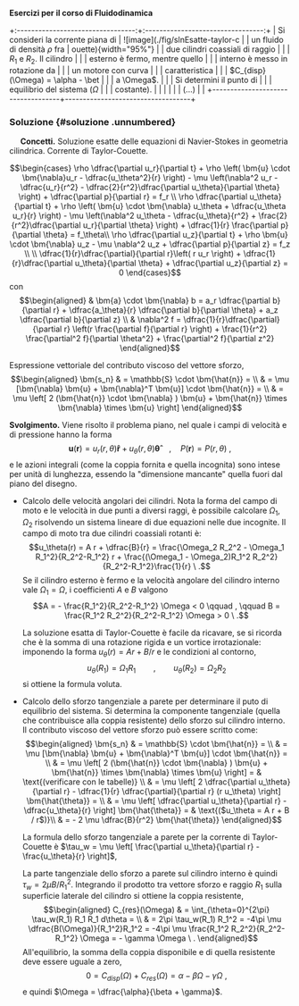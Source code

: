 **Esercizi per il corso di Fluidodinamica**

+:---------------------------------:+:---------------------------------:+
| Si consideri la corrente piana di | ![image](./fig/slnEsatte-taylor-c |
| un fluido di densità $\rho$ fra   | ouette){width="95%"}              |
| due cilindri coassiali di raggio  |                                   |
| $R_1$ e $R_2$. Il cilindro        |                                   |
| esterno è fermo, mentre quello    |                                   |
| interno è messo in rotazione da   |                                   |
| un motore con curva               |                                   |
| caratteristica                    |                                   |
| $C_{disp}(\Omega) = \alpha - \bet |                                   |
| a \Omega$.                        |                                   |
| Si determini il punto di          |                                   |
| equilibrio del sistema ($\Omega$  |                                   |
| costante).                        |                                   |
|                                   |                                   |
| (...)                             |                                   |
+-----------------------------------+-----------------------------------+

### Soluzione {#soluzione .unnumbered}

     **Concetti.** Soluzione esatte delle equazioni di Navier-Stokes in
geometria cilindrica. Corrente di Taylor-Couette.

$$\begin{cases}
    \rho \dfrac{\partial u_r}{\partial t}
    + \rho \left( \bm{u} \cdot \bm{\nabla}u_r - \dfrac{u_\theta^2}{r} \right)
    - \mu \left(\nabla^2 u_r 
       - \dfrac{u_r}{r^2} 
       - \dfrac{2}{r^2}\dfrac{\partial u_\theta}{\partial \theta} \right)  
       + \dfrac{\partial p}{\partial r} = f_r \\
    \rho \dfrac{\partial u_\theta}{\partial t}
    + \rho \left( \bm{u} \cdot \bm{\nabla} u_\theta + \dfrac{u_\theta u_r}{r} \right)
    - \mu \left(\nabla^2 u_\theta 
       - \dfrac{u_\theta}{r^2} 
       + \frac{2}{r^2}\dfrac{\partial u_r}{\partial \theta}  \right) 
    + \dfrac{1}{r} \frac{\partial p}{\partial \theta} = f_\theta\\
    \rho \dfrac{\partial u_z}{\partial t}
    + \rho \bm{u} \cdot \bm{\nabla} u_z
    - \mu \nabla^2 u_z
    + \dfrac{\partial p}{\partial z} = f_z \\ \\
    \dfrac{1}{r}\dfrac{\partial}{\partial r}\left( r u_r \right) 
    + \dfrac{1}{r}\dfrac{\partial u_\theta}{\partial \theta} 
    + \dfrac{\partial u_z}{\partial z} = 0
  \end{cases}$$ con $$\begin{aligned}
  & \bm{a} \cdot \bm{\nabla} b = a_r \dfrac{\partial b}{\partial r} 
     + \dfrac{a_\theta}{r} \dfrac{\partial b}{\partial \theta}  
     + a_z \dfrac{\partial b}{\partial z} \\
  & \nabla^2 f = \dfrac{1}{r}\dfrac{\partial}{\partial r}
                      \left(r \frac{\partial f}{\partial r} \right) +
               \frac{1}{r^2} \frac{\partial^2 f}{\partial \theta^2} + 
               \frac{\partial^2 f}{\partial z^2} 
  \end{aligned}$$

Espressione vettoriale del contributo viscoso del vettore sforzo,
$$\begin{aligned}
  \bm{s_n} & = \mathbb{S} \cdot \bm{\hat{n}} = \\
           & = \mu [\bm{\nabla} \bm{u} + \bm{\nabla}^T \bm{u}] \cdot \bm{\hat{n}} = \\
           & = \mu \left[ 2 (\bm{\hat{n}} \cdot \bm{\nabla} ) \bm{u} + \bm{\hat{n}} \times \bm{\nabla} \times \bm{u}  \right]
\end{aligned}$$

**Svolgimento.** Viene risolto il problema piano, nel quale i campi di
velocità e di pressione hanno la forma
$$\bm{u}(\bm{r}) = u_r(r,\theta) \bm{\hat{r}} + u_{\theta}(r,\theta) \bm{\hat{\theta}} \quad , \quad P(\bm{r}) = P(r,\theta) \ ,$$
e le azioni integrali (come la coppia fornita e quella incognita) sono
intese per unità di lunghezza, essendo la "dimensione mancante" quella
fuori dal piano del disegno.

-   Calcolo delle velocità angolari dei cilindri. Nota la forma del
    campo di moto e le velocità in due punti a diversi raggi, è
    possibile calcolare $\Omega_1$, $\Omega_2$ risolvendo un sistema
    lineare di due equazioni nelle due incognite. Il campo di moto tra
    due cilindri coassiali rotanti è:
    $$u_\theta(r) = A r + \dfrac{B}{r} = \frac{\Omega_2 R_2^2 - \Omega_1 R_1^2}{R_2^2-R_1^2} r +
       \frac{(\Omega_1 - \Omega_2)R_1^2 R_2^2}{R_2^2-R_1^2}\frac{1}{r} \ .$$
    Se il cilindro esterno è fermo e la velocità angolare del cilindro
    interno vale $\Omega_1 = \Omega$, i coefficienti $A$ e $B$ valgono
    $$A = - \frac{R_1^2}{R_2^2-R_1^2} \Omega  < 0 \qquad , \qquad B = \frac{R_1^2 R_2^2}{R_2^2-R_1^2} \Omega > 0 \ .$$

    La soluzione esatta di Taylor-Couette è facile da ricavare, se si
    ricorda che è la somma di una rotazione rigida e un vortice
    irrotazionale: imponendo la forma $u_\theta (r) = A r + B/r$ e le
    condizioni al contorno,
    $$u_{\theta}(R_1) = \Omega_1 R_1 \qquad , \qquad  u_{\theta}(R_2) = \Omega_2 R_2$$
    si ottiene la formula voluta.

-   Calcolo dello sforzo tangenziale a parete per determinare il puto di
    equilibrio del sistema. Si determina la componente tangenziale
    (quella che contribuisce alla coppia resistente) dello sforzo sul
    cilindro interno. Il contributo viscoso del vettore sforzo può
    essere scritto come: $$\begin{aligned}
      \bm{s_n} & = \mathbb{S} \cdot \bm{\hat{n}} = \\
               & = \mu [\bm{\nabla} \bm{u} + \bm{\nabla}^T \bm{u}] \cdot \bm{\hat{n}} = \\
               & = \mu \left[ 2 (\bm{\hat{n}} \cdot \bm{\nabla} ) \bm{u} + \bm{\hat{n}} \times \bm{\nabla} \times \bm{u}  \right] = &  \text{(verificare con le tabelle)} \\
               & = \mu \left[ 2 \dfrac{\partial u_\theta}{\partial r} - \dfrac{1}{r} 
        \dfrac{\partial}{\partial r} (r u_\theta) \right] \bm{\hat{\theta}} = \\
               & = \mu \left[ \dfrac{\partial u_\theta}{\partial r} - \dfrac{u_\theta}{r} \right] \bm{\hat{\theta}} = &  \text{($u_\theta = A r + B / r$)}\\
               & = - 2 \mu \dfrac{B}{r^2} \bm{\hat{\theta}} 
    \end{aligned}$$

    La formula dello sforzo tangenziale a parete per la corrente di
    Taylor-Couette è
    $\tau_w = \mu \left[ \frac{\partial u_\theta}{\partial r} - \frac{u_\theta}{r} \right]$,

    La parte tangenziale dello sforzo a parete sul cilindro interno è
    quindi $\tau_w = 
    2 \mu {B}/{R_1^2}$. Integrando il prodotto tra vettore sforzo e
    raggio $R_1$ sulla superficie laterale del cilindro si ottiene la
    coppia resistente, $$\begin{aligned}
     C_{res}(\Omega) & = \int_{\theta=0}^{2\pi} \tau_w(R_1) R_1 R_1 d\theta  = \\ & = 2\pi \tau_w(R_1) R_1^2 = -4\pi \mu \dfrac{B(\Omega)}{R_1^2}R_1^2 =  -4\pi \mu  \frac{R_1^2 R_2^2}{R_2^2-R_1^2} \Omega  = - \gamma \Omega \ .
    \end{aligned}$$ All'equilibrio, la somma della coppia disponibile e
    di quella resistente deve essere uguale a zero,
    $$0 = C_{disp}(\Omega) + C_{res}(\Omega) = \alpha - \beta \Omega -  \gamma \Omega \ ,$$
    e quindi $\Omega = \dfrac{\alpha}{\beta + \gamma}$.
